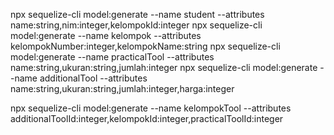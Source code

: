 npx sequelize-cli model:generate --name student --attributes name:string,nim:integer,kelompokId:integer
npx sequelize-cli model:generate --name kelompok --attributes kelompokNumber:integer,kelompokName:string
npx sequelize-cli model:generate --name practicalTool --attributes name:string,ukuran:string,jumlah:integer
npx sequelize-cli model:generate --name additionalTool --attributes name:string,ukuran:string,jumlah:integer,harga:integer

npx sequelize-cli model:generate --name kelompokTool --attributes additionalToolId:integer,kelompokId:integer,practicalToolId:integer
